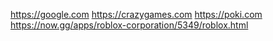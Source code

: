 https://google.com
https://crazygames.com
https://poki.com
https://now.gg/apps/roblox-corporation/5349/roblox.html
